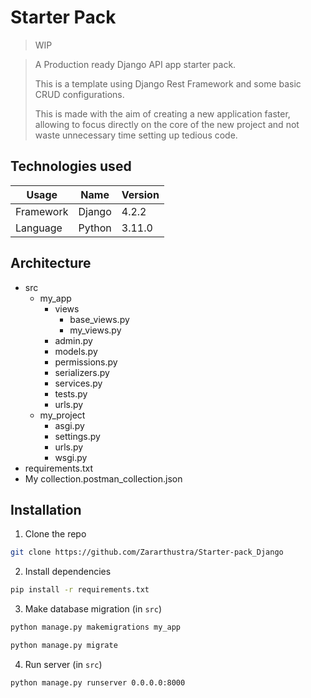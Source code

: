 # Starter Pack
> WIP

> A Production ready Django API app starter pack.
> 
> This is a template using Django Rest Framework and some basic CRUD configurations.
> 
> This is made with the aim of creating a new application faster, allowing to focus directly on the core of the new project and not waste unnecessary time setting up tedious code.


## Technologies used

|Usage|Name|Version|
|-|-|-|
|Framework|Django|4.2.2
|Language|Python|3.11.0

## Architecture

- src
  - my_app
    - views
      - base_views.py
      - my_views.py
    - admin.py
    - models.py
    - permissions.py
    - serializers.py
    - services.py
    - tests.py
    - urls.py
  - my_project
    - asgi.py
    - settings.py
    - urls.py
    - wsgi.py
- requirements.txt
- My collection.postman_collection.json

## Installation

1. Clone the repo
```bash
git clone https://github.com/Zararthustra/Starter-pack_Django
```

2. Install dependencies
```bash
pip install -r requirements.txt
```

3. Make database migration (in `src`)
```bash
python manage.py makemigrations my_app
```
```bash
python manage.py migrate
```

4. Run server (in `src`)
```bash
python manage.py runserver 0.0.0.0:8000
```
